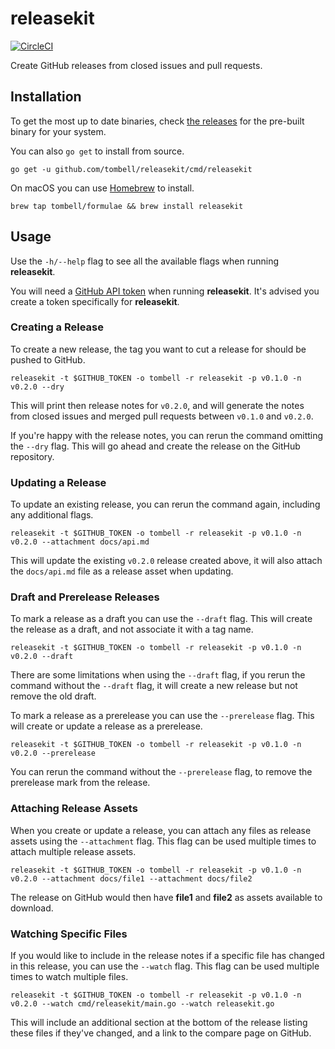 # releasekit

[![CircleCI](https://circleci.com/gh/tombell/releasekit/tree/master.svg?style=svg)](https://circleci.com/gh/tombell/releasekit/tree/master)

Create GitHub releases from closed issues and pull requests.

## Installation

To get the most up to date binaries, check [the releases][releases] for the
pre-built binary for your system.

You can also `go get` to install from source.

    go get -u github.com/tombell/releasekit/cmd/releasekit

On macOS you can use [Homebrew](https://brew.sh) to install.

    brew tap tombell/formulae && brew install releasekit

[releases]: https://github.com/tombell/releasekit/releases

## Usage

Use the `-h/--help` flag to see all the available flags when running
**releasekit**.

You will need a [GitHub API token][api-token] when running **releasekit**. It's
advised you create a token specifically for **releasekit**.

[api-token]: https://github.com/settings/tokens

### Creating a Release

To create a new release, the tag you want to cut a release for should be pushed
to GitHub.

    releasekit -t $GITHUB_TOKEN -o tombell -r releasekit -p v0.1.0 -n v0.2.0 --dry

This will print then release notes for `v0.2.0`, and will generate the notes
from closed issues and merged pull requests between `v0.1.0` and `v0.2.0`.

If you're happy with the release notes, you can rerun the command omitting the
`--dry` flag. This will go ahead and create the release on the GitHub
repository.

### Updating a Release

To update an existing release, you can rerun the command again, including any
additional flags.

    releasekit -t $GITHUB_TOKEN -o tombell -r releasekit -p v0.1.0 -n v0.2.0 --attachment docs/api.md

This will update the existing `v0.2.0` release created above, it will also
attach the `docs/api.md` file as a release asset when updating.

### Draft and Prerelease Releases

To mark a release as a draft you can use the `--draft` flag. This will create
the release as a draft, and not associate it with a tag name.

    releasekit -t $GITHUB_TOKEN -o tombell -r releasekit -p v0.1.0 -n v0.2.0 --draft

There are some limitations when using the `--draft` flag, if you rerun the
command without the `--draft` flag, it will create a new release but not remove
the old draft.

To mark a release as a prerelease you can use the `--prerelease` flag. This will
create or update a release as a prerelease.

    releasekit -t $GITHUB_TOKEN -o tombell -r releasekit -p v0.1.0 -n v0.2.0 --prerelease

You can rerun the command without the `--prerelease` flag, to remove the
prerelease mark from the release.

### Attaching Release Assets

When you create or update a release, you can attach any files as release assets
using the `--attachment` flag. This flag can be used multiple times to attach
multiple release assets.

    releasekit -t $GITHUB_TOKEN -o tombell -r releasekit -p v0.1.0 -n v0.2.0 --attachment docs/file1 --attachment docs/file2

The release on GitHub would then have **file1** and **file2** as assets
available to download.

### Watching Specific Files

If you would like to include in the release notes if a specific file has changed
in this release, you can use the `--watch` flag. This flag can be used multiple
times to watch multiple files.

    releasekit -t $GITHUB_TOKEN -o tombell -r releasekit -p v0.1.0 -n v0.2.0 --watch cmd/releasekit/main.go --watch releasekit.go

This will include an additional section at the bottom of the release listing
these files if they've changed, and a link to the compare page on GitHub.
